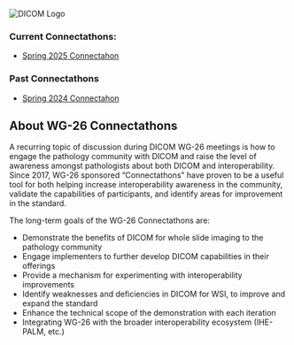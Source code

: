 ![DICOM Logo](https://www.dicomstandard.org/images/librariesprovider2/default-album/dicom-logo.jpg)

### Current Connectathons:
- [Spring 2025 Connectahon](./2025/index.md)

### Past Connectathons
- [Spring 2024 Connectahon](./2024-annotations/index.md)  

## About WG-26 Connectathons
A recurring topic of discussion during DICOM WG-26 meetings is how to engage the pathology community with DICOM and raise the level of awareness amongst pathologists about both DICOM and interoperability. Since 2017, WG-26 sponsored “Connectathons” have proven to be a useful tool for both helping increase interoperability awareness in the community, validate the capabilities of participants, and identify areas for improvement in the standard.  

The long-term goals of the WG-26 Connectathons are:
- Demonstrate the benefits of DICOM for whole slide imaging to the pathology community
- Engage implementers to further develop DICOM capabilities in their offerings
- Provide a mechanism for experimenting with interoperability improvements
- Identify weaknesses and deficiencies in DICOM for WSI, to improve and  expand the standard
- Enhance the technical scope of the demonstration with each iteration
- Integrating WG-26 with the broader interoperability ecosystem (IHE-PALM, etc.)

